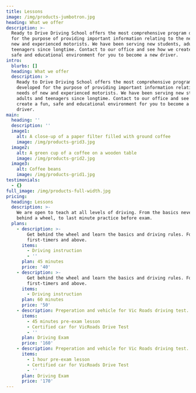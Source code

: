 ```yaml
---
title: Lessons
image: /img/products-jumbotron.jpg
heading: What we offer
description: >-
  Ready to Drive Driving School offers the most comprehensive program developed
  for the purpose of providing important information relating to the needs of
  new and experienced motorists. We have been serving new students, adults and
  teenagers since longtime. Contact to our office and see how we create a fun,
  safe and educational environment for you to become a new driver.
intro:
  blurbs: []
  heading: What we offer
  description: >
    Ready to Drive Driving School offers the most comprehensive program
    developed for the purpose of providing important information relating to the
    needs of new and experienced motorists. We have been serving new students,
    adults and teenagers since longtime. Contact to our office and see how we
    create a fun, safe and educational environment for you to become a new
    driver.
main:
  heading: ''
  description: ''
  image1:
    alt: A close-up of a paper filter filled with ground coffee
    image: /img/products-grid3.jpg
  image2:
    alt: A green cup of a coffee on a wooden table
    image: /img/products-grid2.jpg
  image3:
    alt: Coffee beans
    image: /img/products-grid1.jpg
testimonials:
  - {}
full_image: /img/products-full-width.jpg
pricing:
  heading: Lessons
  description: >-
    We are open to teach at all levels of driving. From the basics never been
    behind a wheel, to last minute practice before exam. 
  plans:
    - description: >-
        Get behind the wheel and learn the basics and driving rules. For
        first-timers and above. 
      items:
        - Driving instruction
        - ''
      plan: 45 minutes
      price: '40'
    - description: >-
        Get behind the wheel and learn the basics and driving rules. For
        first-timers and above. 
      items:
        - Driving instruction
      plan: 60 minutes
      price: '50'
    - description: Preperation and vehicle for Vic Roads driving test.
      items:
        - 45 minutes pre-exam lesson
        - Certified car for VicRoads Drive Test
        - ''
      plan: Driving Exam
      price: '160'
    - description: Preperation and vehicle for Vic Roads driving test.
      items:
        - 1 hour pre-exam lesson
        - Certified car for VicRoads Drive Test
        - ''
      plan: Driving Exam
      price: '170'
---
```


